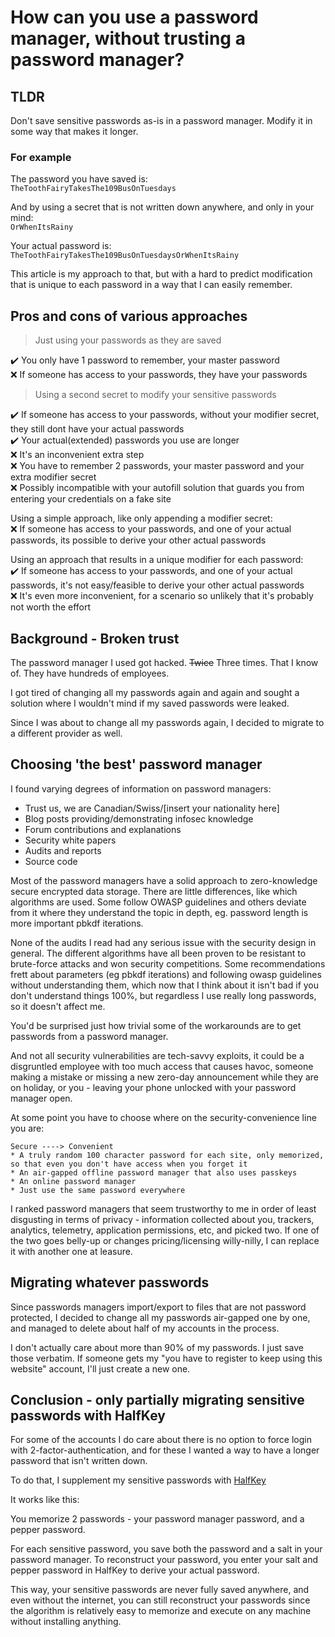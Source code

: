 # How can you use a password manager, without trusting a password manager?

## TLDR

Don't save sensitive passwords as-is in a password manager. Modify it in some way that makes it longer.

### For example

The password you have saved is:  
`TheToothFairyTakesThe109BusOnTuesdays`

And by using a secret that is not written down anywhere, and only in your mind:  
`OrWhenItsRainy`

Your actual password is:  
`TheToothFairyTakesThe109BusOnTuesdaysOrWhenItsRainy`

This article is my approach to that, but with a hard to predict modification that is unique to each password in a way that I can easily remember.

## Pros and cons of various approaches

> Just using your passwords as they are saved

✔️ You only have 1 password to remember, your master password  
❌ If someone has access to your passwords, they have your passwords

> Using a second secret to modify your sensitive passwords

✔️ If someone has access to your passwords, without your modifier secret, they still dont have your actual passwords  
✔️ Your actual(extended) passwords you use are longer  
❌ It's an inconvenient extra step  
❌ You have to remember 2 passwords, your master password and your extra modifier secret  
❌ Possibly incompatible with your autofill solution that guards you from entering your credentials on a fake site  

Using a simple approach, like only appending a modifier secret:  
❌ If someone has access to your passwords, and one of your actual passwords, its possible to derive your other actual passwords

Using an approach that results in a unique modifier for each password:  
✔️ If someone has access to your passwords, and one of your actual passwords, it's not easy/feasible to derive your other actual passwords  
❌ It's even more inconvenient, for a scenario so unlikely that it's probably not worth the effort

## Background - Broken trust

The password manager I used got hacked. ~~Twice~~ Three times. That I know of. They have hundreds of employees. 

I got tired of changing all my passwords again and again and sought a solution where I wouldn't mind if my saved passwords were leaked.

Since I was about to change all my passwords again, I decided to migrate to a different provider as well.

## Choosing 'the best' password manager

I found varying degrees of information on password managers:
- Trust us, we are Canadian/Swiss/[insert your nationality here]
- Blog posts providing/demonstrating infosec knowledge
- Forum contributions and explanations
- Security white papers
- Audits and reports
- Source code

Most of the password managers have a solid approach to zero-knowledge secure encrypted data storage. There are little differences, like which algorithms are used. Some follow OWASP guidelines and others deviate from it where they understand the topic in depth, eg. password length is more important pbkdf iterations.

None of the audits I read had any serious issue with the security design in general. The different algorithms have all been proven to be resistant to brute-force attacks and won security competitions. Some recommendations frett about parameters (eg pbkdf iterations) and following owasp guidelines without understanding them, which now that I think about it isn't bad if you don't understand things 100%, but regardless I use really long passwords, so it doesn't affect me.

You'd be surprised just how trivial some of the workarounds are to get passwords from a password manager.

And not all security vulnerabilities are tech-savvy exploits, it could be a disgruntled employee with too much access that causes havoc, someone making a mistake or missing a new zero-day announcement while they are on holiday, or you - leaving your phone unlocked with your password manager open.

At some point you have to choose where on the security-convenience line you are:

```
Secure ----> Convenient
* A truly random 100 character password for each site, only memorized, so that even you don't have access when you forget it
* An air-gapped offline password manager that also uses passkeys
* An online password manager
* Just use the same password everywhere
```

I ranked password managers that seem trustworthy to me in order of least disgusting in terms of privacy - information collected about you, trackers, analytics, telemetry, application permissions, etc, and picked two. If one of the two goes belly-up or changes pricing/licensing willy-nilly, I can replace it with another one at leasure.

## Migrating whatever passwords

Since passwords managers import/export to files that are not password protected, I decided to change all my passwords air-gapped one by one, and managed to delete about half of my accounts in the process.

I don't actually care about more than 90% of my passwords. I just save those verbatim. If someone gets my "you have to register to keep using this website" account, I'll just create a new one.

## Conclusion - only partially migrating sensitive passwords with HalfKey

For some of the accounts I do care about there is no option to force login with 2-factor-authentication, and for these I wanted a way to have a longer password that isn't written down. 

To do that, I supplement my sensitive passwords with [HalfKey](readme.md)

It works like this:

You memorize 2 passwords - your password manager password, and a pepper password.

For each sensitive password, you save both the password and a salt in your password manager. To reconstruct your password, you enter your salt and pepper password in HalfKey to derive your actual password.

This way, your sensitive passwords are never fully saved anywhere, and even without the internet, you can still reconstruct your passwords since the algorithm is relatively easy to memorize and execute on any machine without installing anything.
